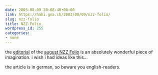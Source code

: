 ```yaml
---
date: 2003-08-09 20:08:40+00:00
link: https://habi.gna.ch/2003/08/09/nzz-folio/
slug: nzz-folio
title: NZZ-Folio
wordpress_id: 255
categories:
- none
---
```


the [editorial](http://www-x.nzz.ch/folio/archiv/2003/08/editorial.html) of the [august NZZ Folio](http://www-x.nzz.ch/folio/archiv/2003/08/) is an absolutely wonderful piece of imagination.
i wish i had ideas like this...

the article is in german, so beware you english-readers.
